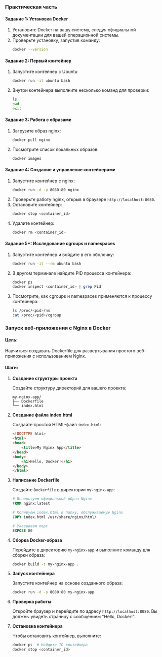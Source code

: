 ### Практическая часть

#### Задание 1: Установка Docker
1. Установите Docker на вашу систему, следуя официальной документации для вашей операционной системы.
2. Проверьте установку, запустив команду:
   ```bash
   docker --version
   ```

#### Задание 2: Первый контейнер
1. Запустите контейнер с Ubuntu:
   ```bash
   docker run -it ubuntu bash
   ```
2. Внутри контейнера выполните несколько команд для проверки:
   ```bash
   ls
   pwd
   exit
   ```

#### Задание 3: Работа с образами
1. Загрузите образ nginx:
   ```bash
   docker pull nginx
   ```
2. Посмотрите список локальных образов:
   ```bash
   docker images
   ```

#### Задание 4: Создание и управление контейнерами
1. Запустите контейнер с nginx:
   ```bash
   docker run -d -p 8080:80 nginx
   ```
2. Проверьте работу nginx, открыв в браузере `http://localhost:8080`.
3. Остановите контейнер:
   ```bash
   docker stop <container_id>
   ```
4. Удалите контейнер:
   ```bash
   docker rm <container_id>
   ```

#### Задание 5*: Исследование cgroups и namespaces
1. Запустите контейнер и войдите в его оболочку:
   ```bash
   docker run -it --rm ubuntu bash
   ```
2. В другом терминале найдите PID процесса контейнера:
   ```bash
   docker ps
   docker inspect <container_id> | grep Pid
   ```
3. Посмотрите, как cgroups и namespaces применяются к процессу контейнера:
   ```bash
   ls /proc/<pid>/ns
   cat /proc/<pid>/cgroup
   ```


### Запуск веб-приложения с Nginx в Docker

#### Цель:
Научиться создавать Dockerfile для развертывания простого веб-приложения с использованием Nginx.

#### Шаги:

1. **Создание структуры проекта**

   Создайте структуру директорий для вашего проекта:
   ```
   my-nginx-app/
   ├── Dockerfile
   └── index.html
   ```

2. **Создание файла index.html**

   Создайте простой HTML-файл `index.html`:
   ```html
   <!DOCTYPE html>
   <html>
   <head>
       <title>My Nginx App</title>
   </head>
   <body>
       <h1>Hello, Docker!</h1>
   </body>
   </html>
   ```

3. **Написание Dockerfile**

   Создайте `Dockerfile` в директории `my-nginx-app`:
   ```dockerfile
   # Используем официальный образ Nginx
   FROM nginx:latest

   # Копируем index.html в папку, обслуживаемую Nginx
   COPY index.html /usr/share/nginx/html/

   # Указываем порт
   EXPOSE 80
   ```

4. **Сборка Docker-образа**

   Перейдите в директорию `my-nginx-app` и выполните команду для сборки образа:
   ```bash
   docker build -t my-nginx-app .
   ```

5. **Запуск контейнера**

   Запустите контейнер на основе созданного образа:
   ```bash
   docker run -d -p 8080:80 my-nginx-app
   ```

6. **Проверка работы**

   Откройте браузер и перейдите по адресу `http://localhost:8080`. Вы должны увидеть страницу с сообщением "Hello, Docker!".

7. **Остановка контейнера**

   Чтобы остановить контейнер, выполните:
   ```bash
   docker ps  # Найдите ID контейнера
   docker stop <container_id>
   ```

